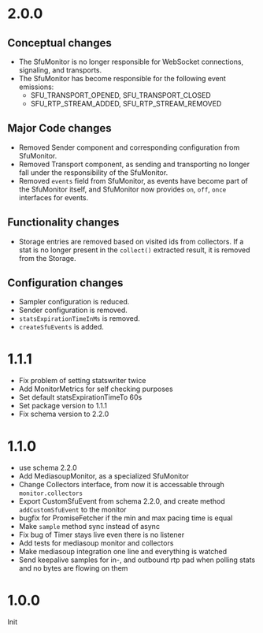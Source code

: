 # 2.0.0

## Conceptual changes

 * The SfuMonitor is no longer responsible for WebSocket connections, signaling, and transports.
 * The SfuMonitor has become responsible for the following event emissions:
	- SFU_TRANSPORT_OPENED, SFU_TRANSPORT_CLOSED
	- SFU_RTP_STREAM_ADDED, SFU_RTP_STREAM_REMOVED
 

## Major Code changes

 * Removed Sender component and corresponding configuration from SfuMonitor.
 * Removed Transport component, as sending and transporting no longer fall under the responsibility of the SfuMonitor.
 * Removed `events` field from SfuMonitor, as events have become part of the SfuMonitor itself, and SfuMonitor now provides `on`, `off`, `once` interfaces for events.

## Functionality changes

 * Storage entries are removed based on visited ids from collectors. If a stat is no longer present in the `collect()` extracted result, it is removed from the Storage.

## Configuration changes

 * Sampler configuration is reduced.
 * Sender configuration is removed.
 * `statsExpirationTimeInMs` is removed.
 * `createSfuEvents` is added.


# 1.1.1

 * Fix problem of setting statswriter twice
 * Add MonitorMetrics for self checking purposes
 * Set default statsExpirationTimeTo 60s
 * Set package version to 1.1.1
 * Fix schema version to 2.2.0

# 1.1.0

* use schema 2.2.0
* Add MediasoupMonitor, as a specialized SfuMonitor
* Change Collectors interface, from now it is accessable through `monitor.collectors`
* Export CustomSfuEvent from schema 2.2.0, and create method `addCustomSfuEvent` to the monitor
* bugfix for PromiseFetcher if the min and max pacing time is equal
* Make `sample` method sync instead of async
* Fix bug of Timer stays live even there is no listener
* Add tests for mediasoup monitor and collectors
* Make mediasoup integration one line and everything is watched
* Send keepalive samples for in-, and outbound rtp pad when polling stats and no bytes are flowing on them

# 1.0.0

Init
